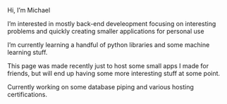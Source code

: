 Hi, I’m Michael

I’m interested in mostly back-end develeopment focusing on interesting problems and quickly creating smaller applications for personal use

I’m currently learning a handful of python libraries and some machine learning stuff. 

This page was made recently just to host some small apps I made for friends, but will end up having some more interesting stuff at some point. 

Currently working on some database piping and various hosting certifications.

